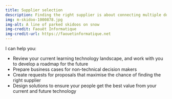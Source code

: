 ```yaml
---
title: Supplier selection
description: Finding the right supplier is about connecting multiple dots, such as business requirements, culture, technology, legal and user experience.
img: m-skidoo-1000878.jpg
img-alt: A line of parked skidoos on snow
img-credit: Faouët Informatique
img-credit-url: https://faouetinformatique.net
---
```

I can help you:

- Review your current learning technology landscape, and work with you to develop a roadmap for the future
- Prepare business cases for non-technical decision makers
- Create requests for proposals that maximise the chance of finding the right supplier
- Design solutions to ensure your people get the best value from your current and future technology